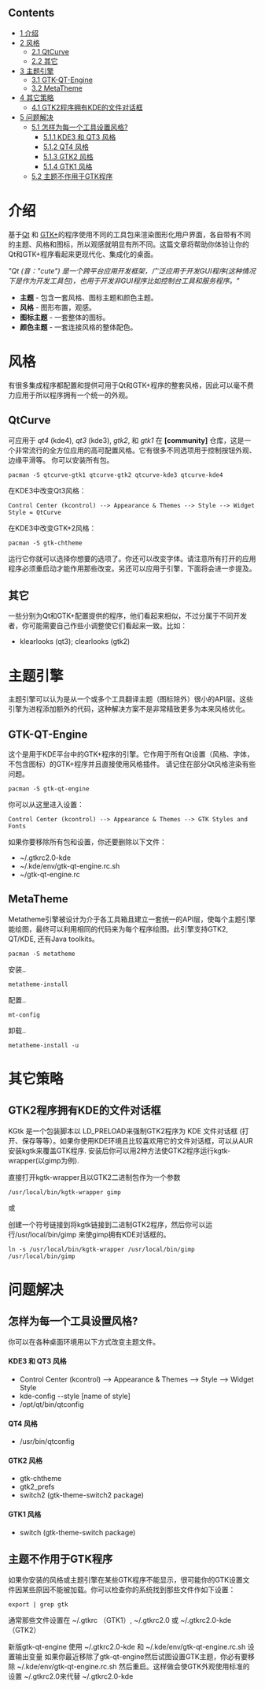 ## Contents

*   [1 介绍](#.E4.BB.8B.E7.BB.8D)
*   [2 风格](#.E9.A3.8E.E6.A0.BC)
    *   [2.1 QtCurve](#QtCurve)
    *   [2.2 其它](#.E5.85.B6.E5.AE.83)
*   [3 主题引擎](#.E4.B8.BB.E9.A2.98.E5.BC.95.E6.93.8E)
    *   [3.1 GTK-QT-Engine](#GTK-QT-Engine)
    *   [3.2 MetaTheme](#MetaTheme)
*   [4 其它策略](#.E5.85.B6.E5.AE.83.E7.AD.96.E7.95.A5)
    *   [4.1 GTK2程序拥有KDE的文件对话框](#GTK2.E7.A8.8B.E5.BA.8F.E6.8B.A5.E6.9C.89KDE.E7.9A.84.E6.96.87.E4.BB.B6.E5.AF.B9.E8.AF.9D.E6.A1.86)
*   [5 问题解决](#.E9.97.AE.E9.A2.98.E8.A7.A3.E5.86.B3)
    *   [5.1 怎样为每一个工具设置风格?](#.E6.80.8E.E6.A0.B7.E4.B8.BA.E6.AF.8F.E4.B8.80.E4.B8.AA.E5.B7.A5.E5.85.B7.E8.AE.BE.E7.BD.AE.E9.A3.8E.E6.A0.BC.3F)
        *   [5.1.1 KDE3 和 QT3 风格](#KDE3_.E5.92.8C_QT3_.E9.A3.8E.E6.A0.BC)
        *   [5.1.2 QT4 风格](#QT4_.E9.A3.8E.E6.A0.BC)
        *   [5.1.3 GTK2 风格](#GTK2_.E9.A3.8E.E6.A0.BC)
        *   [5.1.4 GTK1 风格](#GTK1_.E9.A3.8E.E6.A0.BC)
    *   [5.2 主题不作用于GTK程序](#.E4.B8.BB.E9.A2.98.E4.B8.8D.E4.BD.9C.E7.94.A8.E4.BA.8EGTK.E7.A8.8B.E5.BA.8F)

# 介绍

基于[Qt](http://en.wikipedia.org/wiki/Qt_(toolkit)) 和 [GTK+](/index.php/GTK%2B "GTK+")的程序使用不同的工具包来渲染图形化用户界面，各自带有不同的主题、风格和图标，所以观感就明显有所不同。这篇文章将帮助你体验让你的Qt和GTK+程序看起来更现代化、集成化的桌面。

*"Qt (音："cute") 是一个跨平台应用开发框架，广泛应用于开发GUI程序(这种情况下是作为开发工具包)，也用于开发非GUI程序比如控制台工具和服务程序。"*

*   **主题** - 包含一套风格、图标主题和颜色主题。
*   **风格** - 图形布置，观感。
*   **图标主题** - 一套整体的图标。
*   **颜色主题** - 一套连接风格的整体配色。

# 风格

有很多集成程序都配置和提供可用于Qt和GTK+程序的整套风格，因此可以毫不费力应用于所以程序拥有一个统一的外观。

## QtCurve

可应用于 *qt4* (kde4), *qt3* (kde3), *gtk2*, 和 *gtk1* 在 **[community]** 仓库，这是一个非常流行的全方位应用的高可配置风格。它有很多不同选项用于控制按钮外观、边缘平滑等。 你可以安装所有包。

```
pacman -S qtcurve-gtk1 qtcurve-gtk2 qtcurve-kde3 qtcurve-kde4

```

在KDE3中改变Qt3风格：

```
Control Center (kcontrol) --> Appearance & Themes --> Style --> Widget Style = QtCurve

```

在KDE3中改变GTK+2风格：

```
pacman -S gtk-chtheme

```

运行它你就可以选择你想要的选项了。你还可以改变字体。请注意所有打开的应用程序必须重启动才能作用那些改变。另还可以应用于引擎，下面将会进一步提及。

## 其它

一些分别为Qt和GTK+配置提供的程序，他们看起来相似，不过分属于不同开发者，你可能需要自己作些小调整使它们看起来一致。比如：

*   klearlooks (qt3); clearlooks (gtk2)

# 主题引擎

主题引擎可以认为是从一个或多个工具翻译主题（图标除外）很小的API层。这些引擎为进程添加额外的代码，这种解决方案不是非常精致更多为本来风格优化。

## GTK-QT-Engine

这个是用于KDE平台中的GTK+程序的引擎。它作用于所有Qt设置（风格、字体，不包含图标）的GTK+程序并且直接使用风格插件。 请记住在部分Qt风格渲染有些问题。

```
pacman -S gtk-qt-engine

```

你可以从这里进入设置：

```
Control Center (kcontrol) --> Appearance & Themes --> GTK Styles and Fonts

```

如果你要移除所有包和设置，你还要删除以下文件：

*   ~/.gtkrc2.0-kde
*   ~/.kde/env/gtk-qt-engine.rc.sh
*   ~/gtk-qt-engine.rc

## MetaTheme

Metatheme引擎被设计为介于各工具箱且建立一套统一的API层，使每个主题引擎能绘图，最终可以利用相同的代码来为每个程序绘图。此引擎支持GTK2, QT/KDE, 还有Java toolkits。

```
pacman -S metatheme

```

安装..

```
metatheme-install

```

配置..

```
mt-config

```

卸载..

```
metatheme-install -u

```

# 其它策略

## GTK2程序拥有KDE的文件对话框

KGtk 是一个包装脚本以 LD_PRELOAD来强制GTK2程序为 KDE 文件对话框 (打开、保存等等）。如果你使用KDE环境且比较喜欢用它的文件对话框，可以从AUR安装kgtk来覆盖GTK程序. 安装后你可以用2种方法使GTK2程序运行kgtk-wrapper(以gimp为例).

直接打开kgtk-wrapper且以GTK2二进制包作为一个参数

```
/usr/local/bin/kgtk-wrapper gimp

```

或

创建一个符号链接到将kgtk链接到二进制GTK2程序，然后你可以运行/usr/local/bin/gimp 来使gimp拥有KDE对话框的。

```
ln -s /usr/local/bin/kgtk-wrapper /usr/local/bin/gimp
/usr/local/bin/gimp

```

# 问题解决

## 怎样为每一个工具设置风格?

你可以在各种桌面环境用以下方式改变主题文件。

#### KDE3 和 QT3 风格

*   Control Center (kcontrol) --> Appearance & Themes --> Style --> Widget Style
*   kde-config --style [name of style]
*   /opt/qt/bin/qtconfig

#### QT4 风格

*   /usr/bin/qtconfig

#### GTK2 风格

*   gtk-chtheme
*   gtk2_prefs
*   switch2 (gtk-theme-switch2 package)

#### GTK1 风格

*   switch (gtk-theme-switch package)

## 主题不作用于GTK程序

如果你安装的风格或主题引擎在某些GTK程序不能显示，很可能你的GTK设置文件因某些原因不能被加载。你可以检查你的系统找到那些文件作如下设置：

```
export | grep gtk

```

通常那些文件设置在 ~/.gtkrc （GTK1）, ~/.gtkrc2.0 或 ~/.gtkrc2.0-kde （GTK2）

新版gtk-qt-engine 使用 ~/.gtkrc2.0-kde 和 ~/.kde/env/gtk-qt-engine.rc.sh 设置输出变量 如果你最近移除了gtk-qt-engine然后试图设置GTK主题，你必有要移除 ~/.kde/env/gtk-qt-engine.rc.sh 然后重启。这样做会使GTK外观使用标准的设置 ~/.gtkrc2.0来代替 ~/.gtkrc2.0-kde